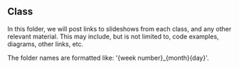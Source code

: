 ## Class

In this folder, we will post links to slideshows from each class, and any other relevant material. This may include, but is not limited to, code examples, diagrams, other links, etc.

The folder names are formatted like: '{week number}_{month}{day}'.